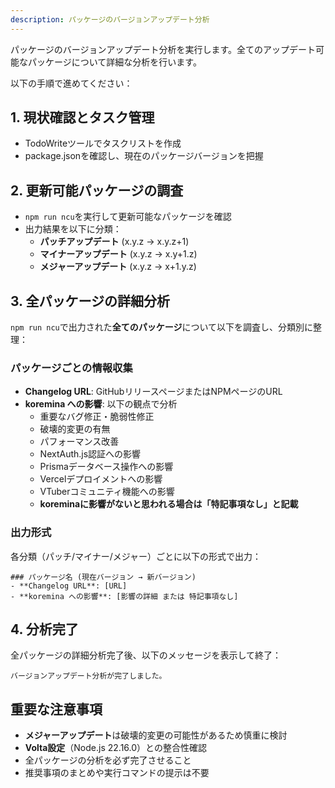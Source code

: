 ```yaml
---
description: パッケージのバージョンアップデート分析
---
```


パッケージのバージョンアップデート分析を実行します。全てのアップデート可能なパッケージについて詳細な分析を行います。

以下の手順で進めてください：

## 1. 現状確認とタスク管理
- TodoWriteツールでタスクリストを作成
- package.jsonを確認し、現在のパッケージバージョンを把握

## 2. 更新可能パッケージの調査
- `npm run ncu`を実行して更新可能なパッケージを確認
- 出力結果を以下に分類：
  - **パッチアップデート** (x.y.z → x.y.z+1)
  - **マイナーアップデート** (x.y.z → x.y+1.z)  
  - **メジャーアップデート** (x.y.z → x+1.y.z)

## 3. 全パッケージの詳細分析
`npm run ncu`で出力された**全てのパッケージ**について以下を調査し、分類別に整理：

### パッケージごとの情報収集
- **Changelog URL**: GitHubリリースページまたはNPMページのURL
- **koremina への影響**: 以下の観点で分析
  - 重要なバグ修正・脆弱性修正
  - 破壊的変更の有無
  - パフォーマンス改善
  - NextAuth.js認証への影響
  - Prismaデータベース操作への影響
  - Vercelデプロイメントへの影響
  - VTuberコミュニティ機能への影響
  - **koreminaに影響がないと思われる場合は「特記事項なし」と記載**

### 出力形式
各分類（パッチ/マイナー/メジャー）ごとに以下の形式で出力：

```
### パッケージ名 (現在バージョン → 新バージョン)
- **Changelog URL**: [URL]
- **koremina への影響**: [影響の詳細 または 特記事項なし]
```

## 4. 分析完了
全パッケージの詳細分析完了後、以下のメッセージを表示して終了：

```
バージョンアップデート分析が完了しました。
```

## 重要な注意事項
- **メジャーアップデート**は破壊的変更の可能性があるため慎重に検討
- **Volta設定**（Node.js 22.16.0）との整合性確認
- 全パッケージの分析を必ず完了させること
- 推奨事項のまとめや実行コマンドの提示は不要